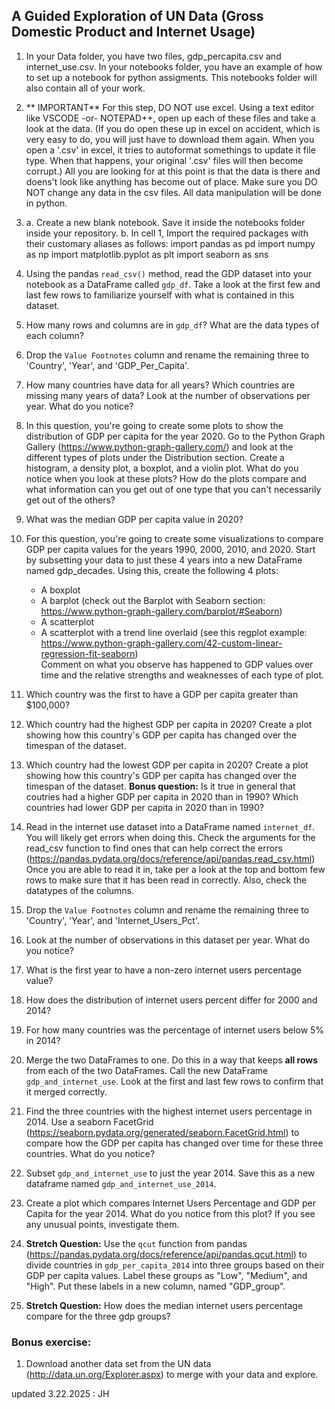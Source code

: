 ## A Guided Exploration of UN Data (Gross Domestic Product and Internet Usage)

1. In your Data folder, you have two files, gdp_percapita.csv and internet_use.csv. In your notebooks folder, you have an example of how to set up a notebook for python assigments. This notebooks folder will also contain all of your work.

2. ** IMPORTANT** For this step, DO NOT use excel. Using a text editor like VSCODE -or- NOTEPAD++, open up each of these files and take a look at the data. (If you do open these up in excel on accident, which is very easy to do, you will just have to download them again. When you open a '.csv' in excel, it tries to autoformat somethings to update it file type. When that happens, your original '.csv' files will then become corrupt.) All you are looking for at this point is that the data is there and doens't look like anything has become out of place. Make sure you DO NOT change any data in the csv files. All data manipulation will be done in python.

3.
    a. Create a new blank notebook. Save it inside the notebooks folder inside your repository.
    b. In cell 1, Import the required packages with their customary aliases as follows:
        import pandas as pd
        import numpy as np
        import matplotlib.pyplot as plt
        import seaborn as sns

4.	Using the pandas `read_csv()` method, read the GDP dataset into your notebook as a DataFrame called `gdp_df`. Take a look at the first few and last few rows to familiarize yourself with what is contained in this dataset.

5. How many rows and columns are in `gdp_df`? What are the data types of each column?

6. Drop the `Value Footnotes` column and rename the remaining three to 'Country', 'Year', and 'GDP_Per_Capita'.

7. How many countries have data for all years? Which countries are missing many years of data? Look at the number of observations per year. What do you notice? 

8. In this question, you're going to create some plots to show the distribution of GDP per capita for the year 2020. Go to the Python Graph Gallery (https://www.python-graph-gallery.com/) and look at the different types of plots under the Distribution section. Create a histogram, a density plot, a boxplot, and a violin plot. What do you notice when you look at these plots? How do the plots compare and what information can you get out of one type that you can't necessarily get out of the others?

9. What was the median GDP per capita value in 2020?

10. For this question, you're going to create some visualizations to compare GDP per capita values for the years 1990, 2000, 2010, and 2020. Start by subsetting your data to just these 4 years into a new DataFrame named gdp_decades. Using this, create the following 4 plots:
	* A boxplot
	* A barplot (check out the Barplot with Seaborn section: https://www.python-graph-gallery.com/barplot/#Seaborn)
	* A scatterplot
	* A scatterplot with a trend line overlaid (see this regplot example: https://www.python-graph-gallery.com/42-custom-linear-regression-fit-seaborn)  
Comment on what you observe has happened to GDP values over time and the relative strengths and weaknesses of each type of plot.

11. Which country was the first to have a GDP per capita greater than $100,000?

12. Which country had the highest GDP per capita in 2020? Create a plot showing how this country's GDP per capita has changed over the timespan of the dataset.

13. Which country had the lowest GDP per capita in 2020? Create a plot showing how this country's GDP per capita has changed over the timespan of the dataset. **Bonus question:** Is it true in general that coutries had a higher GDP per capita in 2020 than in 1990? Which countries had lower GDP per capita in 2020 than in 1990?

14. Read in the internet use dataset into a DataFrame named `internet_df`. You will likely get errors when doing this. Check the arguments for the read_csv function to find ones that can help correct the errors (https://pandas.pydata.org/docs/reference/api/pandas.read_csv.html) Once you are able to read it in, take per a look at the top and bottom few rows to make sure that it has been read in correctly. Also, check the datatypes of the columns.

15. Drop the `Value Footnotes` column and rename the remaining three to 'Country', 'Year', and 'Internet_Users_Pct'.

16. Look at the number of observations in this dataset per year. What do you notice?

17. What is the first year to have a non-zero internet users percentage value?

18. How does the distribution of internet users percent differ for 2000 and 2014?

19. For how many countries was the percentage of internet users below 5% in 2014?

20. Merge the two DataFrames to one. Do this in a way that keeps **all rows** from each of the two DataFrames. Call the new DataFrame `gdp_and_internet_use`. Look at the first and last few rows to confirm that it merged correctly.

21. Find the three countries with the highest internet users percentage in 2014. Use a seaborn FacetGrid (https://seaborn.pydata.org/generated/seaborn.FacetGrid.html) to compare how the GDP per capita has changed over time for these three countries. What do you notice?

22. Subset `gdp_and_internet_use` to just the year 2014. Save this as a new dataframe named `gdp_and_internet_use_2014`.

23. Create a plot which compares Internet Users Percentage and GDP per Capita for the year 2014. What do you notice from this plot? If you see any unusual points, investigate them.

24. **Stretch Question:** Use the `qcut` function from pandas (https://pandas.pydata.org/docs/reference/api/pandas.qcut.html) to divide countries in `gdp_per_capita_2014` into three groups based on their GDP per capita values. Label these groups as "Low", "Medium", and "High". Put these labels in a new column, named "GDP_group".

25. **Stretch Question:** How does the median internet users percentage compare for the three gdp groups?

### Bonus exercise:
1.    Download another data set from the UN data (http://data.un.org/Explorer.aspx) to merge with your data and explore.


updated 3.22.2025 : JH